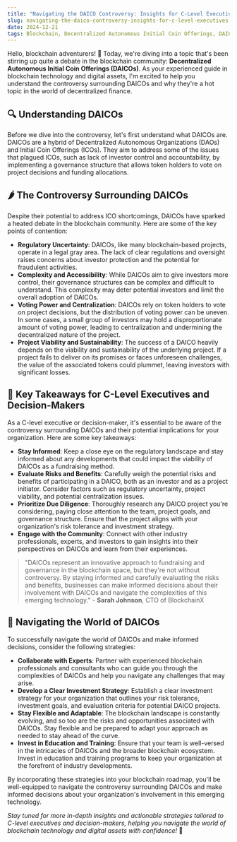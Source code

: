```yaml
---
title: "Navigating the DAICO Controversy: Insights for C-Level Executives"
slug: navigating-the-daico-controversy-insights-for-c-level-executives
date: 2024-12-21
tags: Blockchain, Decentralized Autonomous Initial Coin Offerings, DAICOs, Controversy, C-Level Executives
---
```


Hello, blockchain adventurers! 🚀 Today, we're diving into a topic that's been stirring up quite a debate in the blockchain community: **Decentralized Autonomous Initial Coin Offerings (DAICOs)**. As your experienced guide in blockchain technology and digital assets, I'm excited to help you understand the controversy surrounding DAICOs and why they're a hot topic in the world of decentralized finance.

## 🔍 Understanding DAICOs

Before we dive into the controversy, let's first understand what DAICOs are. DAICOs are a hybrid of Decentralized Autonomous Organizations (DAOs) and Initial Coin Offerings (ICOs). They aim to address some of the issues that plagued ICOs, such as lack of investor control and accountability, by implementing a governance structure that allows token holders to vote on project decisions and funding allocations.

## 🌶️ The Controversy Surrounding DAICOs

Despite their potential to address ICO shortcomings, DAICOs have sparked a heated debate in the blockchain community. Here are some of the key points of contention:

- **Regulatory Uncertainty**: DAICOs, like many blockchain-based projects, operate in a legal gray area. The lack of clear regulations and oversight raises concerns about investor protection and the potential for fraudulent activities.
- **Complexity and Accessibility**: While DAICOs aim to give investors more control, their governance structures can be complex and difficult to understand. This complexity may deter potential investors and limit the overall adoption of DAICOs.
- **Voting Power and Centralization**: DAICOs rely on token holders to vote on project decisions, but the distribution of voting power can be uneven. In some cases, a small group of investors may hold a disproportionate amount of voting power, leading to centralization and undermining the decentralized nature of the project.
- **Project Viability and Sustainability**: The success of a DAICO heavily depends on the viability and sustainability of the underlying project. If a project fails to deliver on its promises or faces unforeseen challenges, the value of the associated tokens could plummet, leaving investors with significant losses.

## 🔑 Key Takeaways for C-Level Executives and Decision-Makers

As a C-level executive or decision-maker, it's essential to be aware of the controversy surrounding DAICOs and their potential implications for your organization. Here are some key takeaways:

- **Stay Informed**: Keep a close eye on the regulatory landscape and stay informed about any developments that could impact the viability of DAICOs as a fundraising method.
- **Evaluate Risks and Benefits**: Carefully weigh the potential risks and benefits of participating in a DAICO, both as an investor and as a project initiator. Consider factors such as regulatory uncertainty, project viability, and potential centralization issues.
- **Prioritize Due Diligence**: Thoroughly research any DAICO project you're considering, paying close attention to the team, project goals, and governance structure. Ensure that the project aligns with your organization's risk tolerance and investment strategy.
- **Engage with the Community**: Connect with other industry professionals, experts, and investors to gain insights into their perspectives on DAICOs and learn from their experiences.

> "DAICOs represent an innovative approach to fundraising and governance in the blockchain space, but they're not without controversy. By staying informed and carefully evaluating the risks and benefits, businesses can make informed decisions about their involvement with DAICOs and navigate the complexities of this emerging technology." - **Sarah Johnson**, CTO of BlockchainX

## 🚀 Navigating the World of DAICOs

To successfully navigate the world of DAICOs and make informed decisions, consider the following strategies:

- **Collaborate with Experts**: Partner with experienced blockchain professionals and consultants who can guide you through the complexities of DAICOs and help you navigate any challenges that may arise.
- **Develop a Clear Investment Strategy**: Establish a clear investment strategy for your organization that outlines your risk tolerance, investment goals, and evaluation criteria for potential DAICO projects.
- **Stay Flexible and Adaptable**: The blockchain landscape is constantly evolving, and so too are the risks and opportunities associated with DAICOs. Stay flexible and be prepared to adapt your approach as needed to stay ahead of the curve.
- **Invest in Education and Training**: Ensure that your team is well-versed in the intricacies of DAICOs and the broader blockchain ecosystem. Invest in education and training programs to keep your organization at the forefront of industry developments.

By incorporating these strategies into your blockchain roadmap, you'll be well-equipped to navigate the controversy surrounding DAICOs and make informed decisions about your organization's involvement in this emerging technology.

*Stay tuned for more in-depth insights and actionable strategies tailored to C-level executives and decision-makers, helping you navigate the world of blockchain technology and digital assets with confidence!* 💪